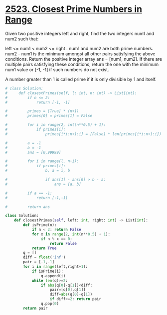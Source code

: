 # [2523. Closest Prime Numbers in Range](https://leetcode.com/problems/closest-prime-numbers-in-range/description/)

Given two positive integers left and right, find the two integers num1 and num2 such that:

left <= num1 < num2 <= right .
num1 and num2 are both prime numbers.
num2 - num1 is the minimum amongst all other pairs satisfying the above conditions.
Return the positive integer array ans = [num1, num2]. If there are multiple pairs satisfying these conditions, return the one with the minimum num1 value or [-1, -1] if such numbers do not exist.

A number greater than 1 is called prime if it is only divisible by 1 and itself.

```py
# class Solution:
#     def closestPrimes(self, l: int, n: int) -> List[int]:
#         if n <= 2:
#             return [-1, -1]

#         primes = [True] * (n+1)
#         primes[0] = primes[1] = False

#         for i in range(2, int(n**0.5) + 1):
#             if primes[i]:
#                 primes[i*i:n+1:i] = [False] * len(primes[i*i:n+1:i])

#         a = -1
#         b = -1
#         ans = [0,99999]

#         for i in range(l, n+1):
#             if primes[i]:
#                 b, a = i, b

#                 if ans[1] - ans[0] > b - a:
#                     ans = [a, b]

#         if a == -1:
#             return [-1,-1]

#         return ans

class Solution:
    def closestPrimes(self, left: int, right: int) -> List[int]:
        def isPrime(n):
            if n < 2: return False
            for x in range(2, int(n**0.5) + 1):
                if n % x == 0:
                    return False
            return True
        q = []
        diff = float('inf')
        pair = [-1,-1]
        for i in range(left,right+1):
            if isPrime(i): 
                q.append(i)
            while len(q)>=2:
                if abs(q[0]-q[1])<diff:
                    pair=[q[0],q[1]]
                    diff=abs(q[0]-q[1])  
                    if diff<=2: return pair
                q.pop(0)
        return pair
```
